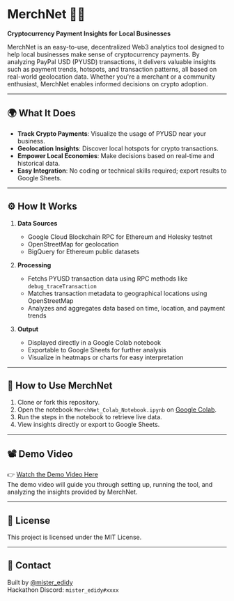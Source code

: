 # MerchNet 🚀💸  
**Cryptocurrency Payment Insights for Local Businesses**

MerchNet is an easy-to-use, decentralized Web3 analytics tool designed to help local businesses make sense of cryptocurrency payments. By analyzing PayPal USD (PYUSD) transactions, it delivers valuable insights such as payment trends, hotspots, and transaction patterns, all based on real-world geolocation data. Whether you're a merchant or a community enthusiast, MerchNet enables informed decisions on crypto adoption.

---

## 🌍 What It Does

- **Track Crypto Payments**: Visualize the usage of PYUSD near your business.
- **Geolocation Insights**: Discover local hotspots for crypto transactions.
- **Empower Local Economies**: Make decisions based on real-time and historical data.
- **Easy Integration**: No coding or technical skills required; export results to Google Sheets.

---

## ⚙️ How It Works

1. **Data Sources**  
   - Google Cloud Blockchain RPC for Ethereum and Holesky testnet
   - OpenStreetMap for geolocation
   - BigQuery for Ethereum public datasets

2. **Processing**  
   - Fetchs PYUSD transaction data using RPC methods like `debug_traceTransaction`
   - Matches transaction metadata to geographical locations using OpenStreetMap
   - Analyzes and aggregates data based on time, location, and payment trends

3. **Output**  
   - Displayed directly in a Google Colab notebook
   - Exportable to Google Sheets for further analysis
   - Visualize in heatmaps or charts for easy interpretation

---

## 🚀 How to Use MerchNet

1. Clone or fork this repository.
2. Open the notebook `MerchNet_Colab_Notebook.ipynb` on [Google Colab](https://colab.research.google.com/).
3. Run the steps in the notebook to retrieve live data.
4. View insights directly or export to Google Sheets.

---

## 📽 Demo Video

👉 [Watch the Demo Video Here](#)  
The demo video will guide you through setting up, running the tool, and analyzing the insights provided by MerchNet.

---

## 📜 License

This project is licensed under the MIT License.

---

## 🔗 Contact

Built by [@mister_edidy](https://x.com/mister_edidy)  
Hackathon Discord: `mister_edidy#xxxx`
